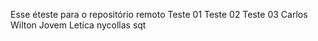 Esse éteste para o repositório remoto
Teste 01
Teste 02
Teste 03
Carlos Wilton
Jovem Letíca
nycollas
sqt
